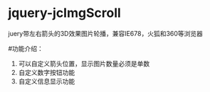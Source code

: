 # jquery-jcImgScroll
juery带左右箭头的3D效果图片轮播，兼容IE678，火狐和360等浏览器

#功能介绍：
1. 可以自定义箭头位置，显示图片数量必须是单数
2. 自定义数字按钮功能
3. 自定义信息显示功能
